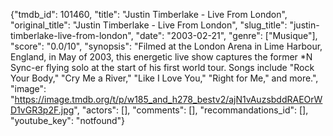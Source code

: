 {"tmdb_id": 101460, "title": "Justin Timberlake - Live From London", "original_title": "Justin Timberlake - Live From London", "slug_title": "justin-timberlake-live-from-london", "date": "2003-02-21", "genre": ["Musique"], "score": "0.0/10", "synopsis": "Filmed at the London Arena in Lime Harbour, England, in May of 2003, this energetic live show captures the former *N Sync-er flying solo at the start of his first world tour. Songs include \"Rock Your Body,\" \"Cry Me a River,\" \"Like I Love You,\" \"Right for Me,\" and more.", "image": "https://image.tmdb.org/t/p/w185_and_h278_bestv2/ajN1vAuzsbddRAEOrWD1vGR3p2F.jpg", "actors": [], "comments": [], "recommandations_id": [], "youtube_key": "notfound"}